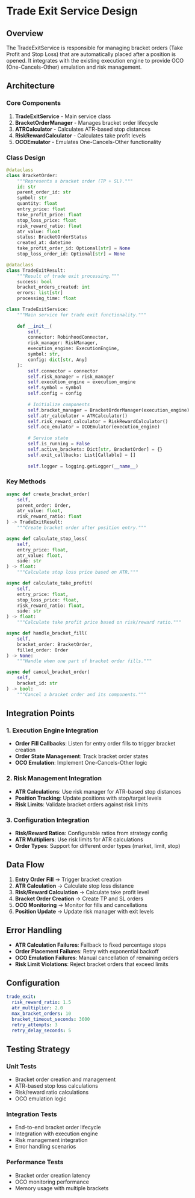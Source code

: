 # Trade Exit Service Design

## Overview

The TradeExitService is responsible for managing bracket orders (Take Profit and Stop Loss) that are automatically placed after a position is opened. It integrates with the existing execution engine to provide OCO (One-Cancels-Other) emulation and risk management.

## Architecture

### Core Components

1. **TradeExitService** - Main service class
2. **BracketOrderManager** - Manages bracket order lifecycle
3. **ATRCalculator** - Calculates ATR-based stop distances
4. **RiskRewardCalculator** - Calculates take profit levels
5. **OCOEmulator** - Emulates One-Cancels-Other functionality

### Class Design

```python
@dataclass
class BracketOrder:
    """Represents a bracket order (TP + SL)."""
    id: str
    parent_order_id: str
    symbol: str
    quantity: float
    entry_price: float
    take_profit_price: float
    stop_loss_price: float
    risk_reward_ratio: float
    atr_value: float
    status: BracketOrderStatus
    created_at: datetime
    take_profit_order_id: Optional[str] = None
    stop_loss_order_id: Optional[str] = None

@dataclass
class TradeExitResult:
    """Result of trade exit processing."""
    success: bool
    bracket_orders_created: int
    errors: list[str]
    processing_time: float

class TradeExitService:
    """Main service for trade exit functionality."""
    
    def __init__(
        self,
        connector: RobinhoodConnector,
        risk_manager: RiskManager,
        execution_engine: ExecutionEngine,
        symbol: str,
        config: dict[str, Any]
    ):
        self.connector = connector
        self.risk_manager = risk_manager
        self.execution_engine = execution_engine
        self.symbol = symbol
        self.config = config
        
        # Initialize components
        self.bracket_manager = BracketOrderManager(execution_engine)
        self.atr_calculator = ATRCalculator()
        self.risk_reward_calculator = RiskRewardCalculator()
        self.oco_emulator = OCOEmulator(execution_engine)
        
        # Service state
        self.is_running = False
        self.active_brackets: Dict[str, BracketOrder] = {}
        self.exit_callbacks: List[Callable] = []
        
        self.logger = logging.getLogger(__name__)
```

### Key Methods

```python
async def create_bracket_order(
    self,
    parent_order: Order,
    atr_value: float,
    risk_reward_ratio: float
) -> TradeExitResult:
    """Create bracket order after position entry."""

async def calculate_stop_loss(
    self,
    entry_price: float,
    atr_value: float,
    side: str
) -> float:
    """Calculate stop loss price based on ATR."""

async def calculate_take_profit(
    self,
    entry_price: float,
    stop_loss_price: float,
    risk_reward_ratio: float,
    side: str
) -> float:
    """Calculate take profit price based on risk/reward ratio."""

async def handle_bracket_fill(
    self,
    bracket_order: BracketOrder,
    filled_order: Order
) -> None:
    """Handle when one part of bracket order fills."""

async def cancel_bracket_order(
    self,
    bracket_id: str
) -> bool:
    """Cancel a bracket order and its components."""
```

## Integration Points

### 1. Execution Engine Integration

- **Order Fill Callbacks**: Listen for entry order fills to trigger bracket creation
- **Order State Management**: Track bracket order states
- **OCO Emulation**: Implement One-Cancels-Other logic

### 2. Risk Management Integration

- **ATR Calculations**: Use risk manager for ATR-based stop distances
- **Position Tracking**: Update positions with stop/target levels
- **Risk Limits**: Validate bracket orders against risk limits

### 3. Configuration Integration

- **Risk/Reward Ratios**: Configurable ratios from strategy config
- **ATR Multipliers**: Use risk limits for ATR calculations
- **Order Types**: Support for different order types (market, limit, stop)

## Data Flow

1. **Entry Order Fill** → Trigger bracket creation
2. **ATR Calculation** → Calculate stop loss distance
3. **Risk/Reward Calculation** → Calculate take profit level
4. **Bracket Order Creation** → Create TP and SL orders
5. **OCO Monitoring** → Monitor for fills and cancellations
6. **Position Update** → Update risk manager with exit levels

## Error Handling

- **ATR Calculation Failures**: Fallback to fixed percentage stops
- **Order Placement Failures**: Retry with exponential backoff
- **OCO Emulation Failures**: Manual cancellation of remaining orders
- **Risk Limit Violations**: Reject bracket orders that exceed limits

## Configuration

```yaml
trade_exit:
  risk_reward_ratio: 1.5
  atr_multiplier: 2.0
  max_bracket_orders: 10
  bracket_timeout_seconds: 3600
  retry_attempts: 3
  retry_delay_seconds: 5
```

## Testing Strategy

### Unit Tests
- Bracket order creation and management
- ATR-based stop loss calculations
- Risk/reward ratio calculations
- OCO emulation logic

### Integration Tests
- End-to-end bracket order lifecycle
- Integration with execution engine
- Risk management integration
- Error handling scenarios

### Performance Tests
- Bracket order creation latency
- OCO monitoring performance
- Memory usage with multiple brackets
